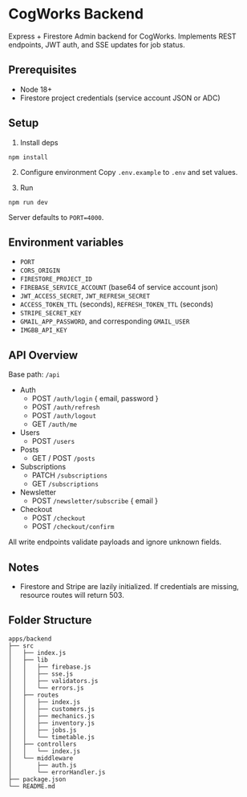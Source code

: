 # CogWorks Backend

Express + Firestore Admin backend for CogWorks. Implements REST endpoints, JWT auth, and SSE updates for job status.

## Prerequisites

- Node 18+
- Firestore project credentials (service account JSON or ADC)

## Setup

1) Install deps
```
npm install
```

2) Configure environment
Copy `.env.example` to `.env` and set values.

3) Run
```
npm run dev
```

Server defaults to `PORT=4000`.

## Environment variables

- `PORT`
- `CORS_ORIGIN`
- `FIRESTORE_PROJECT_ID`
- `FIREBASE_SERVICE_ACCOUNT` (base64 of service account json)
- `JWT_ACCESS_SECRET`, `JWT_REFRESH_SECRET`
- `ACCESS_TOKEN_TTL` (seconds), `REFRESH_TOKEN_TTL` (seconds)
- `STRIPE_SECRET_KEY`
- `GMAIL_APP_PASSWORD`, and corresponding `GMAIL_USER`
- `IMGBB_API_KEY`
 

## API Overview

Base path: `/api`

- Auth
  - POST `/auth/login` { email, password }
  - POST `/auth/refresh`
  - POST `/auth/logout`
  - GET `/auth/me`
- Users
  - POST `/users`
- Posts
  - GET / POST `/posts`
- Subscriptions
  - PATCH `/subscriptions`
  - GET `/subscriptions`
- Newsletter
  - POST `/newsletter/subscribe` { email }
- Checkout
  - POST `/checkout`
  - POST `/checkout/confirm`

All write endpoints validate payloads and ignore unknown fields.

## Notes

- Firestore and Stripe are lazily initialized. If credentials are missing, resource routes will return 503.

## Folder Structure

```
apps/backend
├── src
│   ├── index.js
│   ├── lib
│   │   ├── firebase.js
│   │   ├── sse.js
│   │   ├── validators.js
│   │   └── errors.js
│   ├── routes
│   │   ├── index.js
│   │   ├── customers.js
│   │   ├── mechanics.js
│   │   ├── inventory.js
│   │   ├── jobs.js
│   │   └── timetable.js
│   ├── controllers
│   │   └── index.js
│   └── middleware
│       ├── auth.js
│       └── errorHandler.js
├── package.json
└── README.md
```
